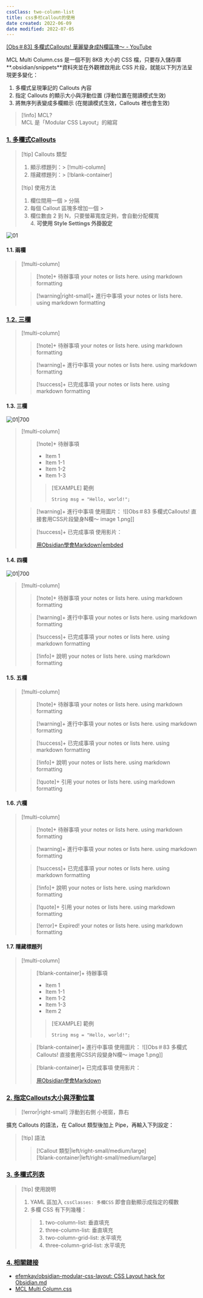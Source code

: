 ```yaml
---
cssClass: two-column-list
title: css多栏callout的使用
date created: 2022-06-09
date modified: 2022-07-05
---
```


[[Obs＃83] 多欄式Callouts! 華麗變身成N欄區塊～ - YouTube](https://www.youtube.com/watch?v=sEogbW4UGYo)

MCL Multi Column.css 是一個不到 8KB 大小的 CSS 檔，只要存入儲存庫**.obsidian/snippets**資料夾並在外觀裡啟用此 CSS 片段，就能以下列方法呈現更多變化：

1. 多欄式呈現筆記的 Callouts 內容
2. 指定 Callouts 的顯示大小與浮動位置 (浮動位置在閱讀模式生效)
3. 將無序列表變成多欄顯示 (在閱讀模式生效，Callouts 裡也會生效)

> [!info] MCL?  
> MCL 是「Modular CSS Layout」的縮寫

### [1. 多欄式Callouts](http://jdev.tw/blog/7080#top "Back to top")

> [!tip] Callouts 類型  
> 1. 顯示標題列：> [!multi-column]  
> 2. 隱藏標題列：> [!blank-container]
>
> [!tip] 使用方法  
> 1. 欄位間用一個 > 分隔  
> 2. 每個 Callout 區塊多增加一個 >  
> 3. 欄位數由 2 到 N，只要螢幕寬度足夠，會自動分配欄寬  
> 4. **可使用 Style Settings 外掛設定**

![01](https://raw.githubusercontent.com/emisjerry/upgit/master/2022/04/upgit-20220423_1650685342.png)

#### 1.1. 兩欄

> [!multi-column]
>
>> [!note]+ 待辦事項
>> your notes or lists here. using markdown formatting
>
>> [!warning|right-small]+ 進行中事項
>> your notes or lists here. using markdown formatting

### [1.2. 三欄](http://jdev.tw/blog/7080#top "Back to top")

> [!multi-column]
>
>> [!note]+ 待辦事項
>> your notes or lists here. using markdown formatting
>
>> [!warning]+ 進行中事項
>> your notes or lists here. using markdown formatting
>
>> [!success]+ 已完成事項
>> your notes or lists here. using markdown formatting

#### 1.3. 三欄

![01|700](https://raw.githubusercontent.com/emisjerry/upgit/master/2022/04/upgit-20220423_1650685415.png)

> [!multi-column]
>
>> [!note]+ 待辦事項
>> * Item 1
>> * Item 1-1
>> * Item 1-2
>> * Item 1-3
>>
>>> [!EXAMPLE] 範例
>>> ```
>>> String msg = "Hello, world!";
>>> ```
>
>> [!warning]+ 進行中事項
>> 使用圖片：
>> ![[Obs＃83 多欄式Callouts! 直接套用CSS片段變身N欄～ image 1.png]]
>
>> [!success]+ 已完成事項
>> 使用影片：
>>
>> [用Obsidian學會Markdown|embded](https://youtu.be/lnsQsFCYhNc)

#### 1.4. 四欄

![01|700](https://raw.githubusercontent.com/emisjerry/upgit/master/2022/04/upgit-20220423_1650685499.png)

> [!multi-column]
>
>> [!note]+ 待辦事項
>> your notes or lists here. using markdown formatting
>
>> [!warning]+ 進行中事項
>> your notes or lists here. using markdown formatting
>
>> [!success]+ 已完成事項
>> your notes or lists here. using markdown formatting
>
>> [!info]+ 說明
>> your notes or lists here. using markdown formatting

#### 1.5. 五欄

> [!multi-column]
>
>> [!note]+ 待辦事項
>> your notes or lists here. using markdown formatting
>
>> [!warning]+ 進行中事項
>> your notes or lists here. using markdown formatting
>
>> [!success]+ 已完成事項
>> your notes or lists here. using markdown formatting
>
>> [!info]+ 說明
>> your notes or lists here. using markdown formatting
>
>> [!quote]+ 引用
>> your notes or lists here. using markdown formatting

#### 1.6. 六欄

> [!multi-column]
>
>> [!note]+ 待辦事項
>> your notes or lists here. using markdown formatting
>
>> [!warning]+ 進行中事項
>> your notes or lists here. using markdown formatting
>
>> [!success]+ 已完成事項
>> your notes or lists here. using markdown formatting
>
>> [!info]+ 說明
>> your notes or lists here. using markdown formatting
>
>> [!quote]+ 引用
>> your notes or lists here. using markdown formatting
>
>> [!error]+ Expired!
>> your notes or lists here. using markdown formatting

#### 1.7. 隱藏標題列

> [!multi-column]
>
>> [!blank-container]+ 待辦事項
>> * Item 1
>> * Item 1-1
>> * Item 1-2
>> * Item 1-3
>> * Item 2
>>> [!EXAMPLE] 範例
>>> ```
>>> String msg = "Hello, world!";
>>> ```
>
>> [!blank-container]+ 進行中事項
>> 使用圖片：
>> ![[Obs＃83 多欄式Callouts! 直接套用CSS片段變身N欄～ image 1.png]]
>
>> [!blank-container]+ 已完成事項
>> 使用影片：
>>
>> [用Obsidian學會Markdown](https://youtu.be/lnsQsFCYhNc)

### [2. 指定Callouts大小與浮動位置](http://jdev.tw/blog/7080#top "Back to top")

> [!error|right-small] 浮動到右側
> 小視窗，靠右

擴充 Callouts 的語法，在 Callout 類型後加上 Pipe，再輸入下列設定：

> [!tip] 語法
>
> > [!Callout 類型|left/right-small/medium/large]  
> > [!blank-container|left/right-small/medium/large]

### [3. 多欄式列表](http://jdev.tw/blog/7080#top "Back to top")

> [!tip] 使用說明  
> 1. YAML 區加入 `cssClasses: 多欄CSS` 即會自動顯示成指定的欄數  
> 2. 多欄 CSS 有下列幾種：
>
> > 1. two-column-list: 垂直填充
> > 2. three-column-list: 垂直填充
> > 3. two-column-grid-list: 水平填充
> > 4. three-column-grid-list: 水平填充

### [4. 相關鏈接](http://jdev.tw/blog/7080#top "Back to top")

- [efemkay/obsidian-modular-css-layout: CSS Layout hack for Obsidian.md](https://github.com/efemkay/obsidian-modular-css-layout)
- [MCL Multi Column.css](https://github.com/efemkay/obsidian-modular-css-layout/blob/main/MCL%20Multi%20Column.css)
